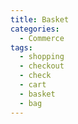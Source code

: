 ```yaml
---
title: Basket
categories:
  - Commerce
tags:
  - shopping
  - checkout
  - check
  - cart
  - basket
  - bag
---
```

